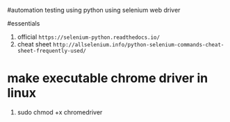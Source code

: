 
#automation testing using python using selenium web driver


#essentials

1. official `https://selenium-python.readthedocs.io/`
2. cheat sheet `http://allselenium.info/python-selenium-commands-cheat-sheet-frequently-used/`


# make executable chrome driver in linux

1. sudo chmod +x chromedriver
